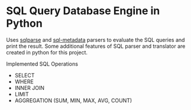 # SQL Query Database Engine in Python

Uses [sqlparse](https://github.com/andialbrecht/sqlparse) and [sql-metadata](https://github.com/macbre/sql-metadata) parsers to evaluate the SQL queries and print the result. Some additional features of SQL parser and translator are created in python for this project.

Implemented SQL Operations
- SELECT
- WHERE
- INNER JOIN
- LIMIT
- AGGREGATION (SUM, MIN, MAX, AVG, COUNT)
